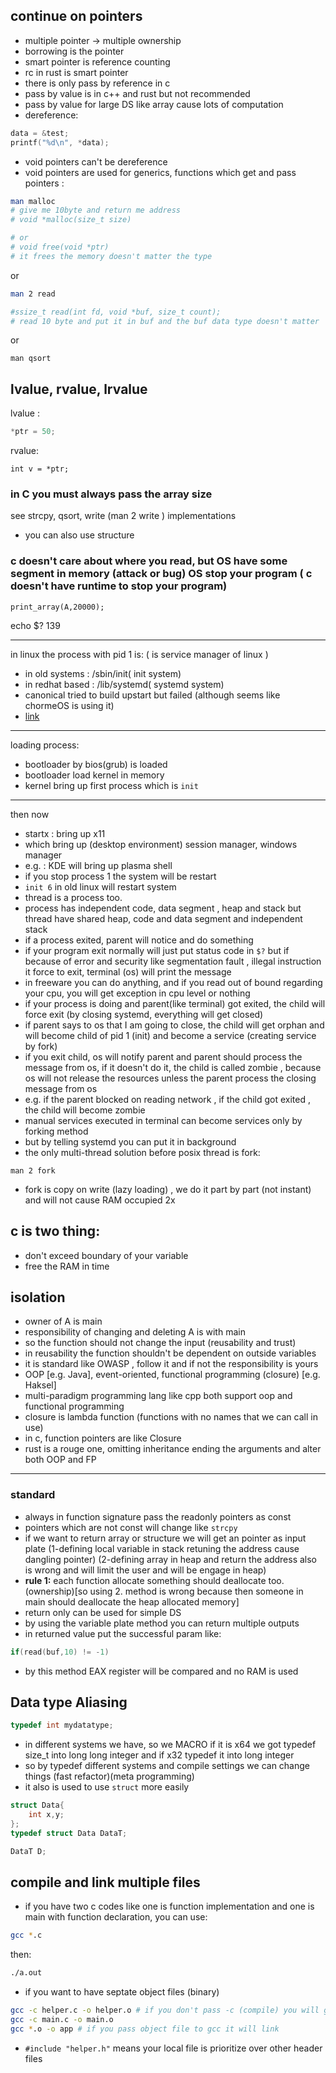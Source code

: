 ## continue on pointers
- multiple pointer -> multiple ownership
- borrowing is the pointer
- smart pointer is reference counting 
- rc in rust is smart pointer
- there is only pass by reference in c 
- pass by value is in c++ and rust but not recommended 
- pass by value for large DS like array cause lots of computation
- dereference: 
```c
data = &test;
printf("%d\n", *data);
``` 
- void pointers can't be dereference 
- void pointers are used for generics, functions which get and pass pointers :
```bash
man malloc 
# give me 10byte and return me address 
# void *malloc(size_t size)

# or 
# void free(void *ptr)
# it frees the memory doesn't matter the type
```
or 
```bash
man 2 read

#ssize_t read(int fd, void *buf, size_t count);
# read 10 byte and put it in buf and the buf data type doesn't matter
```
or 
```
man qsort
```

## lvalue, rvalue, lrvalue
lvalue :
```c
*ptr = 50;
```
rvalue:
```
int v = *ptr;
```

### in C you must always pass the array size
see strcpy, qsort, write (man 2 write ) implementations

- you can also use structure

### c doesn't care about where you read, but OS have some segment in memory (attack or bug) OS stop your program ( c doesn't have runtime to stop your program)
```
print_array(A,20000);
```
echo $? 139

---------
 
 in linux the process with pid 1 is: ( is service manager of linux )
 - in old systems : /sbin/init( init system)
 - in redhat based : /lib/systemd( systemd system)
 - canonical tried to build upstart but failed (although seems like chormeOS is using it)
 - [link](https://www.reddit.com/r/linuxmemes/comments/taubvb/seems_like_chrome_os_still_uses_upstart/)
---- 
 loading process:
 - bootloader by bios(grub) is loaded
 - bootloader load kernel in memory
 - kernel bring up first process which is `init`
 ------
 then now
 - startx : bring up x11
 - which bring up (desktop environment) session manager, windows manager
 - e.g. : KDE will bring up plasma shell
 - if you stop process 1 the system will be restart 
 - `init 6` in old linux will restart system
 - thread is a process too.
 - process has independent code, data segment , heap and stack but thread have shared heap, code and data segment  and independent stack
 - if a process exited, parent will notice and do something
 - if your program exit normally will just put status code in `$?` but if because of error and security like segmentation fault , illegal instruction it force to exit, terminal (os) will print the message
 - in freeware  you can do anything, and if you read out of bound regarding your cpu, you will get exception in cpu level or nothing 
- if your process is doing and parent(like terminal) got exited, the child will force exit (by closing systemd, everything will get closed)
- if parent says to os that I am going to close, the child will get orphan and will become child of pid 1 (init) and become a service (creating service by fork)
- if you exit child, os will notify parent and parent should process the message from os, if it doesn't do it, the child is called zombie , because os will not release the resources unless the parent process the closing message from os
- e.g. if the parent blocked on reading network , if the child got exited , the child will become zombie 
- manual services executed in terminal can become services only by forking method
- but by telling systemd you can put it in background 
- the only multi-thread solution before posix thread is fork:
```
man 2 fork
```
- fork is copy on write (lazy loading) , we do it part by part (not instant) and will not cause RAM occupied 2x

## c is two thing:

- don't exceed boundary of your variable
- free the RAM in time

## isolation
- owner of A is main
- responsibility of changing  and deleting A is with main
- so the function should not change the input (reusability and trust)
- in reusability the function shouldn't be dependent on outside variables
- it is standard like OWASP , follow it and if not the responsibility is yours
-  OOP [e.g. Java], event-oriented, functional programming (closure) [e.g. Haksel]
- multi-paradigm  programming lang like cpp both support oop and functional programming
- closure is lambda function (functions with no names that we can call in use)
- in c, function pointers are like Closure
- rust is a rouge one, omitting inheritance ending the arguments and alter both OOP and FP  
--------
### standard
- always in function signature pass the readonly pointers as const
- pointers which are not const will change like `strcpy`
- if we want to return array or structure we will get an pointer as input plate (1-defining local variable  in stack retuning the address cause dangling pointer) (2-defining array in heap and return the address also is wrong and will limit the user and will be engage in heap) 
- **rule 1:** each function allocate something should deallocate too. (ownership)[so using 2. method is wrong because then someone in main should deallocate the heap allocated memory]
- return only can be used for simple DS 
- by using the variable plate method you can return multiple outputs
- in returned value put the successful param like:
```c
if(read(buf,10) != -1)
```
- by this method EAX register will be compared and no RAM is used

## Data type Aliasing 
```c
typedef int mydatatype;
```
- in different systems we have, so we  MACRO if it is x64 we got typedef size_t into long long integer and if x32 typedef it into long integer 
- so by typedef different systems and compile settings we can change things (fast refactor)(meta programming)
- it also is used to use `struct` more easily
```c
struct Data{
    int x,y;
};
typedef struct Data DataT;

DataT D;
```

## compile and link multiple files
- if you have two c codes like one is function implementation and one is main with function declaration, you can use:
```bash
gcc *.c
```
then:
```bash
./a.out
```
- if you want to have septate object files (binary)
```bash
gcc -c helper.c -o helper.o # if you don't pass -c (compile) you will get error because gcc is waiting for main func 
gcc -c main.c -o main.o
gcc *.o -o app # if you pass object file to gcc it will link
```
- `#include "helper.h"` means your local file is prioritize over other header files




 



